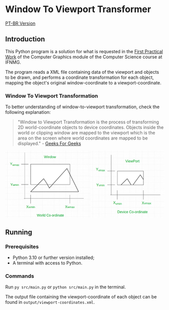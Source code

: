 # Window To Viewport Transformer

[PT-BR Version](./README_pt_BR.md)

## Introduction

This Python program is a solution for what is requested in the [First Practical Work](./docs/TP1.pdf) of the Computer Graphics module of the Computer Science course at IFNMG.

The program reads a XML file containing data of the viewport and objects to be drawn, and performs a coordinate transformation for each object, mapping the object's original window-coordinate to a viewport-coordinate.

### Window To Viewport Transformation

To better understanding of window-to-viewport transformation, check the following explanation:

> "Window to Viewport Transformation is the process of transforming 2D world-coordinate objects to device coordinates. Objects inside the world or clipping window are mapped to the viewport which is the area on the screen where world coordinates are mapped to be displayed." - [Geeks For Geeks](https://www.geeksforgeeks.org/window-to-viewport-transformation-in-computer-graphics-with-implementation/)

<img src="./docs/window_viewport.jpg" alt="Window To Viewport Transformation" style="width: 600px">

## Running

### Prerequisites

- Python 3.10 or further version installed;
- A terminal with access to Python.

### Commands

Run `py src/main.py` or `python src/main.py` in the terminal.

The output file containing the viewport-coordinate of each object can be found in `output/viewport-coordinates.xml`.
